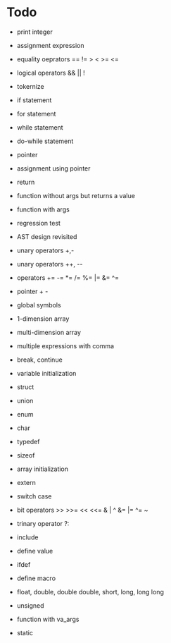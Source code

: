 # Todo

* print integer
* assignment expression

* equality oeprators == != > < >= <=
* logical operators && || !
* tokernize

* if statement
* for statement
* while statement
* do-while statement

* pointer
* assignment using pointer

* return
* function without args but returns a value
- function with args

- regression test
- AST design revisited

- unary operators +,-
- unary operators ++, --
- operators += -= *= /= %= |= &= ^=

- pointer + -

- global symbols

- 1-dimension array
- multi-dimension array

- multiple expressions with comma
- break, continue

- variable initialization

- struct
- union
- enum

- char

- typedef
- sizeof

- array initialization
- extern

- switch case

- bit operators >> >>= << <<= & | ^  &= |= ^= ~
- trinary operator ?:

- include
- define value
- ifdef
- define macro

- float, double, double double, short, long, long long
- unsigned

- function with va_args

- static
